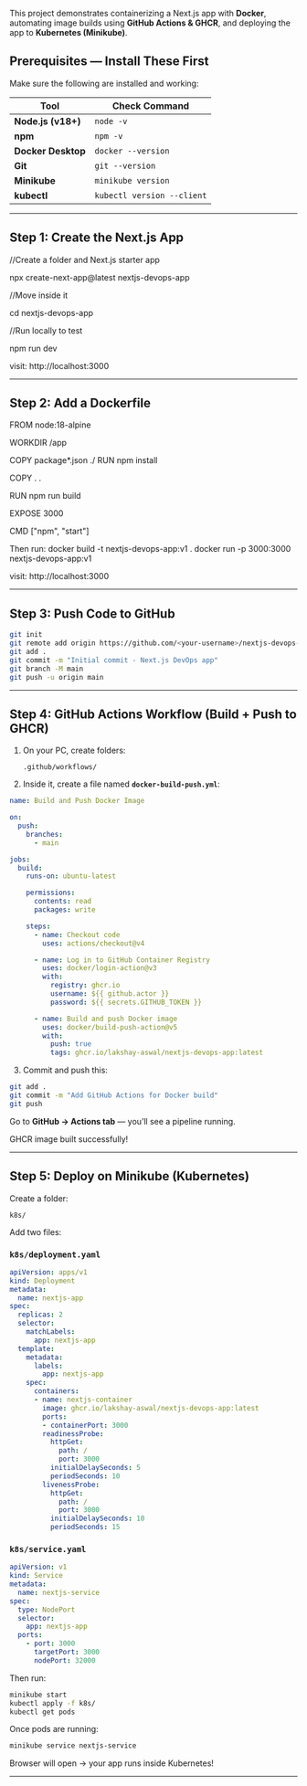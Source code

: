 This project demonstrates containerizing a Next.js app with **Docker**, automating image builds using **GitHub Actions & GHCR**, and deploying the app to **Kubernetes (Minikube)**.

## Prerequisites — Install These First

Make sure the following are installed and working:

| Tool               | Check Command              | 
| ------------------ | -------------------------- | 
| **Node.js (v18+)** | `node -v`                  | 
| **npm**            | `npm -v`                   | 
| **Docker Desktop** | `docker --version`         | 
| **Git**            | `git --version`            | 
| **Minikube**       | `minikube version`         | 
| **kubectl**        | `kubectl version --client` |

---

## Step 1: Create the Next.js App

//Create a folder and Next.js starter app

npx create-next-app@latest nextjs-devops-app

//Move inside it

cd nextjs-devops-app

//Run locally to test

npm run dev

visit: http://localhost:3000

---

## Step 2: Add a Dockerfile

FROM node:18-alpine

WORKDIR /app

COPY package*.json ./
RUN npm install

COPY . .

RUN npm run build

EXPOSE 3000

CMD ["npm", "start"]


Then run:
docker build -t nextjs-devops-app:v1 .
docker run -p 3000:3000 nextjs-devops-app:v1

visit: http://localhost:3000

---

## Step 3: Push Code to GitHub

```bash
git init
git remote add origin https://github.com/<your-username>/nextjs-devops-app.git
git add .
git commit -m "Initial commit - Next.js DevOps app"
git branch -M main
git push -u origin main
```

---

## Step 4: GitHub Actions Workflow (Build + Push to GHCR)

1. On your PC, create folders:

   ```
   .github/workflows/
   ```
2. Inside it, create a file named **`docker-build-push.yml`**:

```yaml
name: Build and Push Docker Image

on:
  push:
    branches:
      - main

jobs:
  build:
    runs-on: ubuntu-latest

    permissions:
      contents: read
      packages: write

    steps:
      - name: Checkout code
        uses: actions/checkout@v4

      - name: Log in to GitHub Container Registry
        uses: docker/login-action@v3
        with:
          registry: ghcr.io
          username: ${{ github.actor }}
          password: ${{ secrets.GITHUB_TOKEN }}

      - name: Build and push Docker image
        uses: docker/build-push-action@v5
        with:
          push: true
          tags: ghcr.io/lakshay-aswal/nextjs-devops-app:latest

```

3. Commit and push this:

```bash
git add .
git commit -m "Add GitHub Actions for Docker build"
git push
```

Go to **GitHub → Actions tab** — you’ll see a pipeline running.

GHCR image built successfully!

---

## Step 5: Deploy on Minikube (Kubernetes)

Create a folder:

```
k8s/
```

Add two files:

### `k8s/deployment.yaml`

```yaml
apiVersion: apps/v1
kind: Deployment
metadata:
  name: nextjs-app
spec:
  replicas: 2
  selector:
    matchLabels:
      app: nextjs-app
  template:
    metadata:
      labels:
        app: nextjs-app
    spec:
      containers:
      - name: nextjs-container
        image: ghcr.io/lakshay-aswal/nextjs-devops-app:latest
        ports:
        - containerPort: 3000
        readinessProbe:
          httpGet:
            path: /
            port: 3000
          initialDelaySeconds: 5
          periodSeconds: 10
        livenessProbe:
          httpGet:
            path: /
            port: 3000
          initialDelaySeconds: 10
          periodSeconds: 15
```

### `k8s/service.yaml`

```yaml
apiVersion: v1
kind: Service
metadata:
  name: nextjs-service
spec:
  type: NodePort
  selector:
    app: nextjs-app
  ports:
    - port: 3000
      targetPort: 3000
      nodePort: 32000
```

Then run:

```bash
minikube start
kubectl apply -f k8s/
kubectl get pods
```

Once pods are running:

```bash
minikube service nextjs-service
```

Browser will open → your app runs inside Kubernetes!

---
